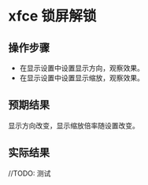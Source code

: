 # xfce 锁屏解锁

## 操作步骤

- 在显示设置中设置显示方向，观察效果。
- 在显示设置中设置显示缩放，观察效果。

## 预期结果

显示方向改变，显示缩放倍率随设置改变。

## 实际结果

//TODO: 测试
